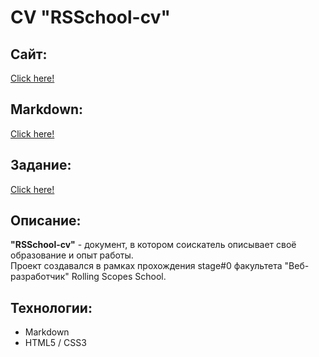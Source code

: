 # CV "RSSchool-cv"
## Сайт:
[Click here!](https://kybikn.github.io/rsschool-cv/)

## Markdown:
[Click here!](https://kybikn.github.io/rsschool-cv/cv)

## Задание:
[Click here!](https://github.com/rolling-scopes-school/tasks/blob/master/tasks/cv/cv.md)

## Описание:
**"RSSchool-cv"** - документ, в котором соискатель описывает своё образование и опыт работы.<br>
Проект создавался в рамках прохождения stage#0 факультета "Веб-разработчик" Rolling Scopes School.<br>

## Технологии:
- Markdown
- HTML5 / CSS3